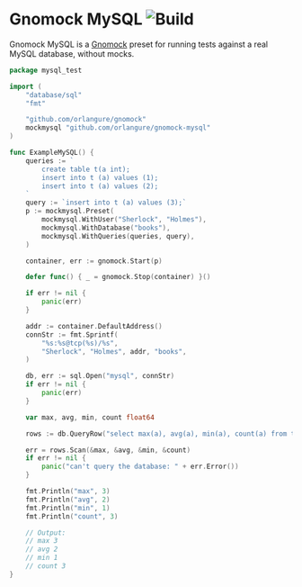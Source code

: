 # Gnomock MySQL ![Build](https://github.com/orlangure/gnomock-mysql/workflows/Build/badge.svg?branch=master)

Gnomock MySQL is a [Gnomock](https://github.com/orlangure/gnomock) preset for
running tests against a real MySQL database, without mocks.

```go
package mysql_test

import (
	"database/sql"
	"fmt"

	"github.com/orlangure/gnomock"
	mockmysql "github.com/orlangure/gnomock-mysql"
)

func ExampleMySQL() {
	queries := `
		create table t(a int);
		insert into t (a) values (1);
		insert into t (a) values (2);
	`
	query := `insert into t (a) values (3);`
	p := mockmysql.Preset(
		mockmysql.WithUser("Sherlock", "Holmes"),
		mockmysql.WithDatabase("books"),
		mockmysql.WithQueries(queries, query),
	)

	container, err := gnomock.Start(p)

	defer func() { _ = gnomock.Stop(container) }()

	if err != nil {
		panic(err)
	}

	addr := container.DefaultAddress()
	connStr := fmt.Sprintf(
		"%s:%s@tcp(%s)/%s",
		"Sherlock", "Holmes", addr, "books",
	)

	db, err := sql.Open("mysql", connStr)
	if err != nil {
		panic(err)
	}

	var max, avg, min, count float64

	rows := db.QueryRow("select max(a), avg(a), min(a), count(a) from t")

	err = rows.Scan(&max, &avg, &min, &count)
	if err != nil {
		panic("can't query the database: " + err.Error())
	}

	fmt.Println("max", 3)
	fmt.Println("avg", 2)
	fmt.Println("min", 1)
	fmt.Println("count", 3)

	// Output:
	// max 3
	// avg 2
	// min 1
	// count 3
}
```

